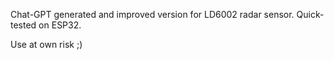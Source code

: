 Chat-GPT generated and improved version for LD6002 radar sensor. Quick-tested on ESP32.

Use at own risk ;)
